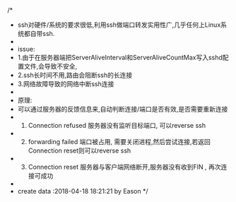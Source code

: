 /*
 * ssh对硬件/系统的要求很低,利用ssh做端口转发实用性广,几乎任何上Linux系统都自带ssh.
 * 
 * issue:
 * 1.由于在服务器端把ServerAliveInterval和ServerAliveCountMax写入sshd配置文件,会导致不安全,
 * 2.ssh长时间不用,路由会阻断ssh的长连接
 * 3.网络故障导致的网络中断ssh连接
 * 
 * 原理:
 * 可以通过服务器的反馈信息来,自动判断连接/端口是否有效,是否需要重新连接
 * 1. Connection refused 服务器没有监听目标端口, 可以reverse ssh
 * 2. forwarding failed  端口被占用, 需要关闭进程,然后尝试连接,若返回Connection reset则可以reverse ssh
 * 3. Connection reset   服务器与客户端网络断开,服务器没有收到FIN , 再次连接可成功
 * 
 * create data :2018-04-18 18:21:21 by Eason
 */